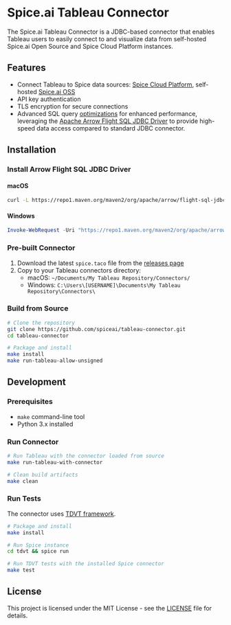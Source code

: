 # Spice.ai Tableau Connector

The Spice.ai Tableau Connector is a JDBC-based connector that enables Tableau users to easily connect to and visualize data from self-hosted Spice.ai Open Source and Spice Cloud Platform instances.

## Features

- Connect Tableau to Spice data sources: [Spice Cloud Platform](https://spice.ai/), self-hosted [Spice.ai OSS](https://spiceai.org/)
- API key authentication
- TLS encryption for secure connections
- Advanced SQL query [optimizations](https://tableau.github.io/connector-plugin-sdk/docs/capabilities) for enhanced performance, leveraging the [Apache Arrow Flight SQL JDBC Driver](https://arrow.apache.org/docs/java/flight_sql_jdbc_driver.html) to provide high-speed data access compared to standard JDBC connector.

## Installation

### Install Arrow Flight SQL JDBC Driver

#### macOS

```bash
curl -L https://repo1.maven.org/maven2/org/apache/arrow/flight-sql-jdbc-driver/16.1.0/flight-sql-jdbc-driver-16.1.0.jar -o ~/Library/Tableau/Drivers/flight-sql-jdbc-driver-16.1.0.jar
```

#### Windows

```powershell
Invoke-WebRequest -Uri "https://repo1.maven.org/maven2/org/apache/arrow/flight-sql-jdbc-driver/16.1.0/flight-sql-jdbc-driver-16.1.0.jar" -OutFile "C:\Program Files\Tableau\Drivers\flight-sql-jdbc-driver-16.1.0.jar"
```

### Pre-built Connector

1. Download the latest `spice.taco` file from the [releases page](https://github.com/spiceai/tableau-connector/releases)
2. Copy to your Tableau connectors directory:
   - macOS: `~/Documents/My Tableau Repository/Connectors/`
   - Windows: `C:\Users\[USERNAME]\Documents\My Tableau Repository\Connectors\`

### Build from Source

```bash
# Clone the repository
git clone https://github.com/spiceai/tableau-connector.git
cd tableau-connector

# Package and install
make install
make run-tableau-allow-unsigned
```

## Development

### Prerequisites

- `make` command-line tool
- Python 3.x installed

### Run Connector

```bash
# Run Tableau with the connector loaded from source
make run-tableau-with-connector

# Clean build artifacts
make clean
```

### Run Tests

The connector uses [TDVT framework](https://tableau.github.io/connector-plugin-sdk/docs/tdvt).

```bash
# Package and install
make install

# Run Spice instance
cd tdvt && spice run

# Run TDVT tests with the installed Spice connector
make test
```

## License

This project is licensed under the MIT License - see the [LICENSE](LICENSE) file for details.
